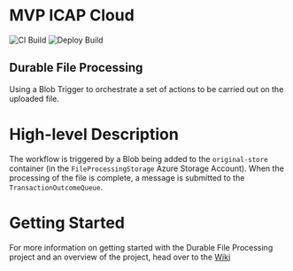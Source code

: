 # MVP ICAP Cloud 
![CI Build](https://github.com/filetrust/mvp-icap-cloud/workflows/CI%20Build/badge.svg)
![Deploy Build](https://github.com/filetrust/mvp-icap-cloud/workflows/Deploy%20Build/badge.svg)

## Durable File Processing
Using a Blob Trigger to orchestrate a set of actions to be carried out on the uploaded file.

# High-level Description
The workflow is triggered by a Blob being added to the `original-store` container (in the `FileProcessingStorage` Azure Storage Account). When the processing of the file is complete, a message is submitted to the `TransactionOutcomeQueue`.

# Getting Started
For more information on getting started with the Durable File Processing project and an overview of the project, head over to the [Wiki](https://github.com/filetrust/mvp-icap-cloud/wiki)


